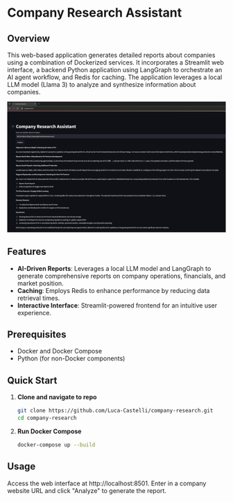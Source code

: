 # Company Research Assistant

## Overview

This web-based application generates detailed reports about companies using a combination of Dockerized services.
It incorporates a Streamlit web interface, a backend Python application using LangGraph to orchestrate an AI agent workflow, and Redis for caching.
The application leverages a local LLM model (Llama 3) to analyze and synthesize information about companies.

![demo_alphamin](demo/demo_alphamin.PNG)

## Features

- **AI-Driven Reports**: Leverages a local LLM model and LangGraph to generate comprehensive reports on company operations, financials, and market position.
- **Caching**: Employs Redis to enhance performance by reducing data retrieval times.
- **Interactive Interface**: Streamlit-powered frontend for an intuitive user experience.

## Prerequisites

- Docker and Docker Compose
- Python (for non-Docker components)

## Quick Start

1. **Clone and navigate to repo**
   ```bash
   git clone https://github.com/Luca-Castelli/company-research.git
   cd company-research
   ```
2. **Run Docker Compose**
   ```bash
   docker-compose up --build
   ```

## Usage

Access the web interface at http://localhost:8501. Enter in a company website URL and click "Analyze" to generate the report.
